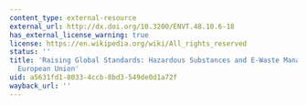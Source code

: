 ```yaml
---
content_type: external-resource
external_url: http://dx.doi.org/10.3200/ENVT.48.10.6-18
has_external_license_warning: true
license: https://en.wikipedia.org/wiki/All_rights_reserved
status: ''
title: 'Raising Global Standards: Hazardous Substances and E-Waste Management in the
  European Union'
uid: a5631fd1-8033-4ccb-8bd3-549de0d1a72f
wayback_url: ''
---
```

